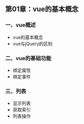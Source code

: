 ## 第01章：vue的基本概念

### 一、vue概述
* vue的基本概念
* vue与jQuery的区别

### 二、vue的基础功能
* 绑定属性
* 绑定事件

### 三、列表
* 显示列表
* 获取索引
* 列表操作

